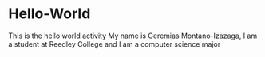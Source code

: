 # Hello-World
This is the hello world activity
My name is Geremias Montano-Izazaga, I am a student at Reedley College and I am a computer science major

